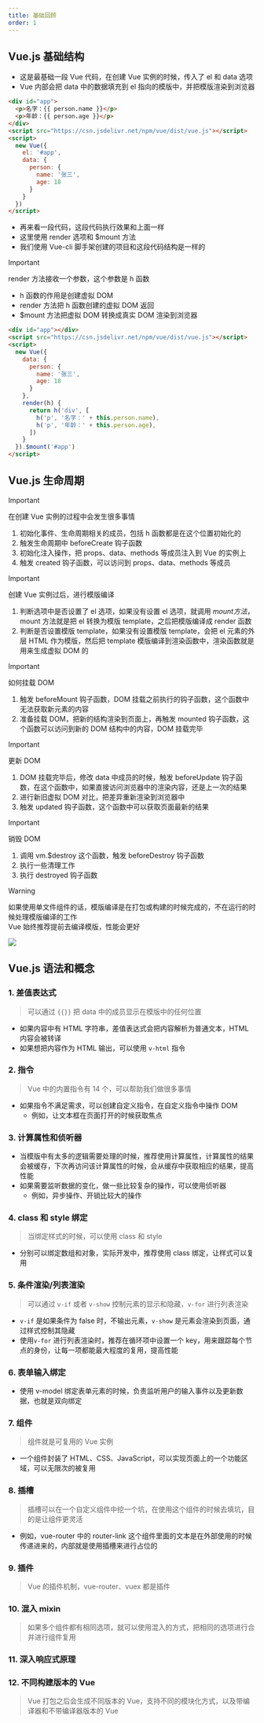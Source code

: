 ```yaml
---
title: 基础回顾
order: 1
---
```


## Vue.js 基础结构

- 这是最基础一段 Vue 代码，在创建 Vue 实例的时候，传入了 el 和 data 选项
- Vue 内部会把 data 中的数据填充到 el 指向的模版中，并把模版渲染到浏览器

```html
<div id="app">
  <p>名字：{{ person.name }}</p>
  <p>年龄：{{ person.age }}</p>
</div>
<script src="https://csn.jsdelivr.net/npm/vue/dist/vue.js"></script>
<script>
  new Vue({
    el: '#app',
    data: {
      person: {
        name: '张三',
        age: 18
      }
    }
  })
</script>
```

- 再来看一段代码，这段代码执行效果和上面一样
- 这里使用 render 选项和 $mount 方法
- 我们使用 Vue-cli 脚手架创建的项目和这段代码结构是一样的

> [!important]
> render 方法接收一个参数，这个参数是 h 函数
> - h 函数的作用是创建虚拟 DOM
> - render 方法把 h 函数创建的虚拟 DOM 返回
> - $mount 方法把虚拟 DOM 转换成真实 DOM 渲染到浏览器

```html
<div id="app"></div>
<script src="https://csn.jsdelivr.net/npm/vue/dist/vue.js"></script>
<script>
  new Vue({
    data: {
      person: {
        name: '张三',
        age: 18
      }
    },
    render(h) {
      return h('div', [
        h('p', '名字：' + this.person.name),
        h('p', '年龄：' + this.person.age),
      ])
    }
  }).$mount('#app')
</script>
```

## Vue.js 生命周期

> [!important]
> 在创建 Vue 实例的过程中会发生很多事情
> 1. 初始化事件、生命周期相关的成员，包括 h 函数都是在这个位置初始化的
> 2. 触发生命周期中 beforeCreate 钩子函数
> 3. 初始化注入操作，把 props、data、methods 等成员注入到 Vue 的实例上
> 4. 触发 created 钩子函数，可以访问到 props、data、methods 等成员

> [!important]
> 创建 Vue 实例过后，进行模版编译
> 1. 判断选项中是否设置了 el 选项，如果没有设置 el 选项，就调用 $mount 方法，$mount 方法就是把 el 转换为模版 template，之后把模版编译成 render 函数
> 2. 判断是否设置模版 template，如果没有设置模版 template，会把 el 元素的外层 HTML 作为模版，然后把 template 模版编译到渲染函数中，渲染函数就是用来生成虚拟 DOM 的

> [!important]
> 如何挂载 DOM
> 1. 触发 beforeMount 钩子函数，DOM 挂载之前执行的钩子函数，这个函数中无法获取新元素的内容
> 2. 准备挂载 DOM，把新的结构渲染到页面上，再触发 mounted 钩子函数，这个函数可以访问到新的 DOM 结构中的内容，DOM 挂载完毕

> [!important]
> 更新 DOM
> 1. DOM 挂载完毕后，修改 data 中成员的时候，触发 beforeUpdate 钩子函数，在这个函数中，如果直接访问浏览器中的渲染内容，还是上一次的结果
> 2. 进行新旧虚拟 DOM 对比，把差异重新渲染到浏览器中
> 3. 触发 updated 钩子函数，这个函数中可以获取页面最新的结果

> [!important]
> 销毁 DOM
> 1. 调用 vm.$destroy 这个函数，触发 beforeDestroy 钩子函数
> 2. 执行一些清理工作
> 3. 执行 destroyed 钩子函数

> [!warning]
> 如果使用单文件组件的话，模版编译是在打包或构建的时候完成的，不在运行的时候处理模版编译的工作<br>
> Vue 始终推荐提前去编译模版，性能会更好

![](https://cdn.jsdelivr.net/gh/zxwin0125/image-repo/img/Frame/Vue/01.png)

## Vue.js 语法和概念

### 1. 差值表达式

> 可以通过 `{{}}` 把 data 中的成员显示在模版中的任何位置

- 如果内容中有 HTML 字符串，差值表达式会把内容解析为普通文本，HTML 内容会被转译
- 如果想把内容作为 HTML 输出，可以使用 `v-html` 指令

### 2. 指令

> Vue 中的内置指令有 14 个，可以帮助我们做很多事情

- 如果指令不满足需求，可以创建自定义指令，在自定义指令中操作 DOM
  - 例如，让文本框在页面打开的时候获取焦点

### 3. 计算属性和侦听器

- 当模版中有太多的逻辑需要处理的时候，推荐使用计算属性，计算属性的结果会被缓存，下次再访问该计算属性的时候，会从缓存中获取相应的结果，提高性能
- 如果需要监听数据的变化，做一些比较复杂的操作，可以使用侦听器
  - 例如，异步操作、开销比较大的操作

### 4. class 和 style 绑定

> 当绑定样式的时候，可以使用 class 和 style

- 分别可以绑定数组和对象，实际开发中，推荐使用 class 绑定，让样式可以复用

### 5. 条件渲染/列表渲染

> 可以通过 `v-if` 或者 `v-show` 控制元素的显示和隐藏，`v-for` 进行列表渲染

- `v-if` 是如果条件为 false 时，不输出元素，`v-show` 是元素会渲染到页面，通过样式控制其隐藏
- 使用`v-for` 进行列表渲染时，推荐在循环项中设置一个 key，用来跟踪每个节点的身份，让每一项都能最大程度的复用，提高性能

### 6. 表单输入绑定

- 使用 v-model 绑定表单元素的时候，负责监听用户的输入事件以及更新数据，也就是双向绑定

### 7. 组件

> 组件就是可复用的 Vue 实例

- 一个组件封装了 HTML、CSS、JavaScript，可以实现页面上的一个功能区域，可以无限次的被复用

### 8. 插槽

> 插槽可以在一个自定义组件中挖一个坑，在使用这个组件的时候去填坑，目的是让组件更灵活

- 例如，vue-router 中的 router-link 这个组件里面的文本是在外部使用的时候传递进来的，内部就是使用插槽来进行占位的

### 9. 插件

> Vue 的插件机制，vue-router、vuex 都是插件

### 10. 混入 mixin

> 如果多个组件都有相同选项，就可以使用混入的方式，把相同的选项进行合并进行组件复用

### 11. 深入响应式原理

### 12. 不同构建版本的 Vue

> Vue 打包之后会生成不同版本的 Vue，支持不同的模块化方式，以及带编译器和不带编译器版本的 Vue